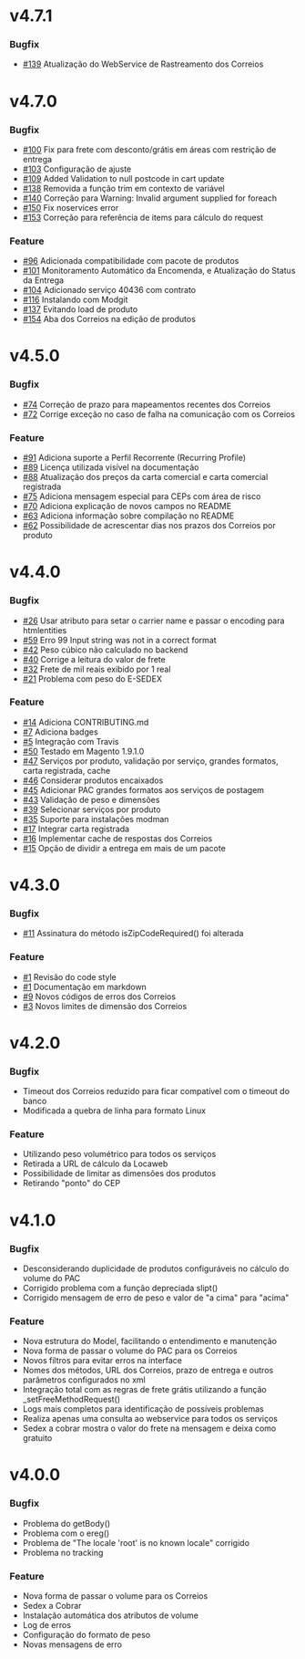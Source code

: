 # v4.7.1

### Bugfix

- [#139](https://github.com/pedro-teixeira/correios/pull/139) Atualização do WebService de Rastreamento dos Correios

# v4.7.0

### Bugfix

- [#100](https://github.com/pedro-teixeira/correios/issues/100) Fix para frete com desconto/grátis em áreas com restrição de entrega
- [#103](https://github.com/pedro-teixeira/correios/issues/103) Configuração de ajuste
- [#109](https://github.com/pedro-teixeira/correios/issues/109) Added Validation to null postcode in cart update
- [#138](https://github.com/pedro-teixeira/correios/issues/138) Removida a função trim em contexto de variável
- [#140](https://github.com/pedro-teixeira/correios/issues/140) Correção para Warning: Invalid argument supplied for foreach
- [#150](https://github.com/pedro-teixeira/correios/issues/150) Fix noservices error
- [#153](https://github.com/pedro-teixeira/correios/issues/153) Correção para referência de items para cálculo do request

### Feature

- [#96](https://github.com/pedro-teixeira/correios/issues/96) Adicionada compatibilidade com pacote de produtos
- [#101](https://github.com/pedro-teixeira/correios/issues/101) Monitoramento Automático da Encomenda, e Atualização do Status da Entrega
- [#104](https://github.com/pedro-teixeira/correios/issues/104) Adicionado serviço 40436 com contrato
- [#116](https://github.com/pedro-teixeira/correios/issues/116) Instalando com Modgit
- [#137](https://github.com/pedro-teixeira/correios/issues/137) Evitando load de produto
- [#154](https://github.com/pedro-teixeira/correios/issues/154) Aba dos Correios na edição de produtos

# v4.5.0

### Bugfix

- [#74](https://github.com/pedro-teixeira/correios/issues/74) Correção de prazo para mapeamentos recentes dos Correios
- [#72](https://github.com/pedro-teixeira/correios/issues/72) Corrige exceção no caso de falha na comunicação com os Correios

### Feature

- [#91](https://github.com/pedro-teixeira/correios/issues/91) Adiciona suporte a Perfil Recorrente (Recurring Profile)
- [#89](https://github.com/pedro-teixeira/correios/issues/89) Licença utilizada visível na documentação
- [#88](https://github.com/pedro-teixeira/correios/issues/88) Atualização dos preços da carta comercial e carta comercial registrada
- [#75](https://github.com/pedro-teixeira/correios/issues/75) Adiciona mensagem especial para CEPs com área de risco
- [#70](https://github.com/pedro-teixeira/correios/issues/70) Adiciona explicação de novos campos no README
- [#63](https://github.com/pedro-teixeira/correios/issues/63) Adiciona informação sobre compilação no README
- [#62](https://github.com/pedro-teixeira/correios/issues/62) Possibilidade de acrescentar dias nos prazos dos Correios por produto

# v4.4.0

### Bugfix

- [#26](https://github.com/pedro-teixeira/correios/issues/26) Usar atributo para setar o carrier name e passar o encoding para htmlentities
- [#59](https://github.com/pedro-teixeira/correios/issues/59) Erro 99 Input string was not in a correct format
- [#42](https://github.com/pedro-teixeira/correios/issues/42) Peso cúbico não calculado no backend
- [#40](https://github.com/pedro-teixeira/correios/issues/40) Corrige a leitura do valor de frete
- [#32](https://github.com/pedro-teixeira/correios/issues/32) Frete de mil reais exibido por 1 real
- [#21](https://github.com/pedro-teixeira/correios/issues/21) Problema com peso do E-SEDEX

### Feature

- [#14](https://github.com/pedro-teixeira/correios/issues/14) Adiciona CONTRIBUTING.md
- [#7](https://github.com/pedro-teixeira/correios/issues/7) Adiciona badges
- [#5](https://github.com/pedro-teixeira/correios/issues/5) Integração com Travis
- [#50](https://github.com/pedro-teixeira/correios/issues/50) Testado em Magento 1.9.1.0
- [#47](https://github.com/pedro-teixeira/correios/issues/47) Serviços por produto, validação por serviço, grandes formatos, carta registrada, cache
- [#46](https://github.com/pedro-teixeira/correios/issues/46) Considerar produtos encaixados
- [#45](https://github.com/pedro-teixeira/correios/issues/45) Adicionar PAC grandes formatos aos serviços de postagem
- [#43](https://github.com/pedro-teixeira/correios/issues/43) Validação de peso e dimensões
- [#39](https://github.com/pedro-teixeira/correios/issues/39) Selecionar serviços por produto
- [#35](https://github.com/pedro-teixeira/correios/issues/35) Suporte para instalações modman
- [#17](https://github.com/pedro-teixeira/correios/issues/17) Integrar carta registrada
- [#16](https://github.com/pedro-teixeira/correios/issues/16) Implementar cache de respostas dos Correios
- [#15](https://github.com/pedro-teixeira/correios/issues/15) Opção de dividir a entrega em mais de um pacote

# v4.3.0

### Bugfix

- [#11](https://github.com/pedro-teixeira/correios/issues/11) Assinatura do método isZipCodeRequired() foi alterada

### Feature

- [#1](https://github.com/pedro-teixeira/correios/issues/1) Revisão do code style
- [#1](https://github.com/pedro-teixeira/correios/issues/1) Documentação em markdown
- [#9](https://github.com/pedro-teixeira/correios/issues/9) Novos códigos de erros dos Correios
- [#3](https://github.com/pedro-teixeira/correios/issues/3) Novos limites de dimensão dos Correios

# v4.2.0

### Bugfix

- Timeout dos Correios reduzido para ficar compatível com o timeout do banco
- Modificada a quebra de linha para formato Linux

### Feature

- Utilizando peso volumétrico para todos os serviços
- Retirada a URL de cálculo da Locaweb
- Possibilidade de limitar as dimensões dos produtos
- Retirando "ponto" do CEP

# v4.1.0

### Bugfix

- Desconsiderando duplicidade de produtos configuráveis no cálculo do volume do PAC
- Corrigido problema com a função depreciada slipt()
- Corrigido mensagem de erro de peso e valor de "a cima" para "acima"

### Feature

- Nova estrutura do Model, facilitando o entendimento e manutenção
- Nova forma de passar o volume do PAC para os Correios
- Novos filtros para evitar erros na interface
- Nomes dos métodos, URL dos Correios, prazo de entrega e outros
  parâmetros configurados no xml
- Integração total com as regras de frete grátis utilizando a função _setFreeMethodRequest()
- Logs mais completos para identificação de possíveis problemas
- Realiza apenas uma consulta ao webservice para todos os serviços
- Sedex a cobrar mostra o valor do frete na mensagem e deixa como gratuito

# v4.0.0

### Bugfix

- Problema do getBody()
- Problema com o ereg()
- Problema de "The locale 'root' is no known locale" corrigido
- Problema no tracking

### Feature

- Nova forma de passar o volume para os Correios
- Sedex a Cobrar
- Instalação automática dos atributos de volume
- Log de erros
- Configuração do formato de peso
- Novas mensagens de erro